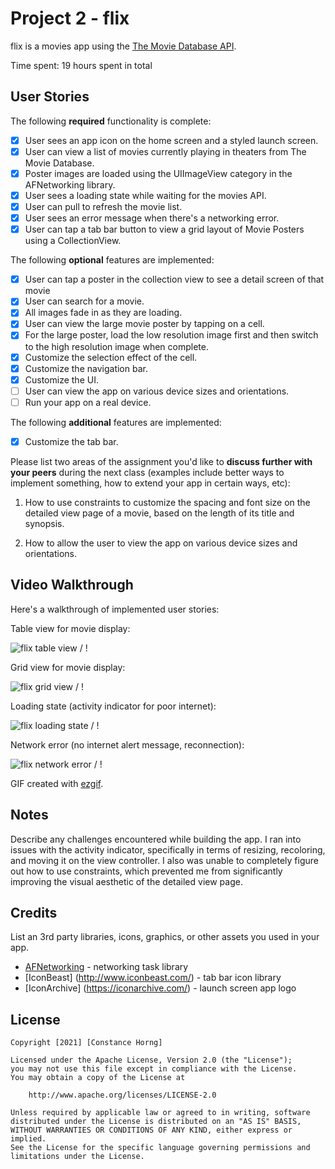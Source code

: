 # Project 2 - flix

flix is a movies app using the [The Movie Database API](http://docs.themoviedb.apiary.io/#).

Time spent: 19 hours spent in total

## User Stories

The following **required** functionality is complete:

- [x] User sees an app icon on the home screen and a styled launch screen.
- [x] User can view a list of movies currently playing in theaters from The Movie Database.
- [x] Poster images are loaded using the UIImageView category in the AFNetworking library.
- [x] User sees a loading state while waiting for the movies API.
- [x] User can pull to refresh the movie list.
- [x] User sees an error message when there's a networking error.
- [x] User can tap a tab bar button to view a grid layout of Movie Posters using a CollectionView.

The following **optional** features are implemented:

- [x] User can tap a poster in the collection view to see a detail screen of that movie
- [x] User can search for a movie.
- [x] All images fade in as they are loading.
- [x] User can view the large movie poster by tapping on a cell.
- [x] For the large poster, load the low resolution image first and then switch to the high resolution image when complete.
- [x] Customize the selection effect of the cell.
- [x] Customize the navigation bar.
- [x] Customize the UI.
- [ ] User can view the app on various device sizes and orientations.
- [ ] Run your app on a real device.

The following **additional** features are implemented:

- [x] Customize the tab bar.

Please list two areas of the assignment you'd like to **discuss further with your peers** during the next class (examples include better ways to implement something, how to extend your app in certain ways, etc):

1. How to use constraints to customize the spacing and font size on the detailed view page of a movie, based on the length of its title and synopsis.

2. How to allow the user to view the app on various device sizes and orientations.

## Video Walkthrough

Here's a walkthrough of implemented user stories:

Table view for movie display:

![flix table view](flix_table_compress.gif) / ! [](flix_table_compress.gif)

Grid view for movie display:

![flix grid view](flix_grid_compress.gif) / ! [](flix_grid_compress.gif)

Loading state (activity indicator for poor internet):

![flix loading state](flix_loadingstate.gif) / ! [](flix_loadingstate.gif)

Network error (no internet alert message, reconnection):

![flix network error](flix_networkerror.gif) / ! [](flix_networkerror.gif)

GIF created with [ezgif](https://ezgif.com/video-to-gif).

## Notes

Describe any challenges encountered while building the app.
I ran into issues with the activity indicator, specifically in terms of resizing, recoloring, and moving it on the view controller. I also was unable to completely figure out how to use constraints, which prevented me from significantly improving the visual aesthetic of the detailed view page.


## Credits

List an 3rd party libraries, icons, graphics, or other assets you used in your app.

- [AFNetworking](https://github.com/AFNetworking/AFNetworking) - networking task library
- [IconBeast] (http://www.iconbeast.com/) - tab bar icon library
- [IconArchive] (https://iconarchive.com/) - launch screen app logo

## License

    Copyright [2021] [Constance Horng]

    Licensed under the Apache License, Version 2.0 (the "License");
    you may not use this file except in compliance with the License.
    You may obtain a copy of the License at

        http://www.apache.org/licenses/LICENSE-2.0

    Unless required by applicable law or agreed to in writing, software
    distributed under the License is distributed on an "AS IS" BASIS,
    WITHOUT WARRANTIES OR CONDITIONS OF ANY KIND, either express or implied.
    See the License for the specific language governing permissions and
    limitations under the License.

